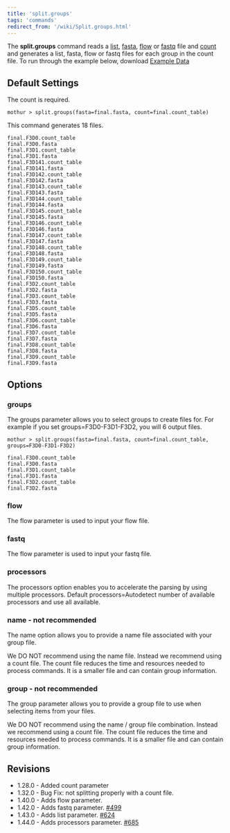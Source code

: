 ```yaml
---
title: 'split.groups'
tags: 'commands'
redirect_from: '/wiki/Split.groups.html'
---
```

The **split.groups** command reads a [
list](/wiki/list_file), [ fasta](/wiki/fasta_file), [
flow](/wiki/flow_file) or [ fastq](/wiki/fastq_file) file
and [ count](/wiki/count_file)
and generates a list, fasta, flow or fastq files for each group in the
count file. 
To run through the example below, download [Example Data](https://mothur.s3.us-east-2.amazonaws.com/wiki/ExampleDataSet.zip) 


## Default Settings

The count is required.

    mothur > split.groups(fasta=final.fasta, count=final.count_table)

This command generates 18 files.

    final.F3D0.count_table
    final.F3D0.fasta
    final.F3D1.count_table
    final.F3D1.fasta
    final.F3D141.count_table
    final.F3D141.fasta
    final.F3D142.count_table
    final.F3D142.fasta
    final.F3D143.count_table
    final.F3D143.fasta
    final.F3D144.count_table
    final.F3D144.fasta
    final.F3D145.count_table
    final.F3D145.fasta
    final.F3D146.count_table
    final.F3D146.fasta
    final.F3D147.count_table
    final.F3D147.fasta
    final.F3D148.count_table
    final.F3D148.fasta
    final.F3D149.count_table
    final.F3D149.fasta
    final.F3D150.count_table
    final.F3D150.fasta
    final.F3D2.count_table
    final.F3D2.fasta
    final.F3D3.count_table
    final.F3D3.fasta
    final.F3D5.count_table
    final.F3D5.fasta
    final.F3D6.count_table
    final.F3D6.fasta
    final.F3D7.count_table
    final.F3D7.fasta
    final.F3D8.count_table
    final.F3D8.fasta
    final.F3D9.count_table
    final.F3D9.fasta

## Options

### groups

The groups parameter allows you to select groups to create files for.
For example if you set groups=F3D0-F3D1-F3D2, you will 6 output files.

    mothur > split.groups(fasta=final.fasta, count=final.count_table, groups=F3D0-F3D1-F3D2)
    
    final.F3D0.count_table
    final.F3D0.fasta
    final.F3D1.count_table
    final.F3D1.fasta
    final.F3D2.count_table
    final.F3D2.fasta

### flow

The flow parameter is used to input your flow file.

### fastq

The flow parameter is used to input your fastq file.

### processors

The processors option enables you to accelerate the parsing by using
multiple processors. Default processors=Autodetect number of available
processors and use all available.

### name - not recommended

The name option allows you to provide a name file associated with your group file.

We DO NOT recommend using the name file. Instead we recommend using a count file.
The count file reduces the time and resources needed to process commands. It is a smaller file and can contain group information.

### group - not recommended

The group parameter allows you to provide a group file to use when
selecting items from your files. 

We DO NOT recommend using the name / group file combination. Instead we recommend using a count file.
The count file reduces the time and resources needed to process commands. It is a smaller file and can contain group information.


## Revisions

-   1.28.0 - Added count parameter
-   1.32.0 - Bug Fix: not splitting properly with a count file.
-   1.40.0 - Adds flow parameter.
-   1.42.0 - Adds fastq parameter.
    [\#499](https://github.com/mothur/mothur/issues/499)
-   1.43.0 - Adds list parameter.
    [\#624](https://github.com/mothur/mothur/issues/624)
-   1.44.0 - Adds processors parameter.
    [\#685](https://github.com/mothur/mothur/issues/685)

